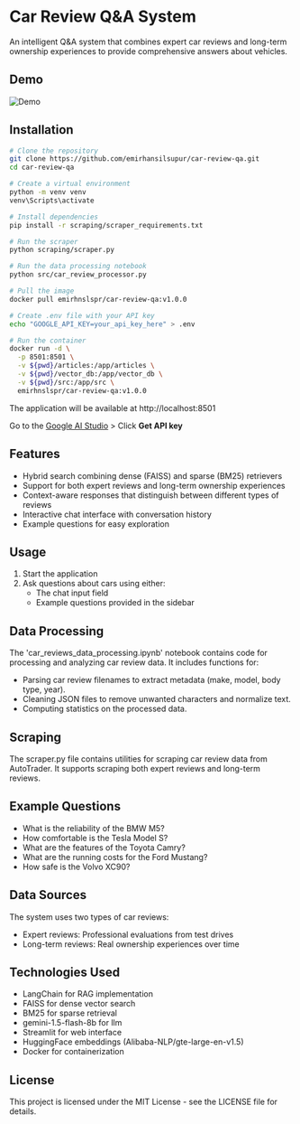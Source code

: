 # Car Review Q&A System

An intelligent Q&A system that combines expert car reviews and long-term ownership experiences to provide comprehensive answers about vehicles.

## Demo
![Demo](./assets/car-review-gif.gif)

## Installation

```bash
# Clone the repository
git clone https://github.com/emirhansilsupur/car-review-qa.git
cd car-review-qa

# Create a virtual environment
python -m venv venv
venv\Scripts\activate

# Install dependencies
pip install -r scraping/scraper_requirements.txt

# Run the scraper
python scraping/scraper.py

# Run the data processing notebook
python src/car_review_processor.py

# Pull the image
docker pull emirhnslspr/car-review-qa:v1.0.0

# Create .env file with your API key
echo "GOOGLE_API_KEY=your_api_key_here" > .env

# Run the container
docker run -d \
  -p 8501:8501 \
  -v ${pwd}/articles:/app/articles \
  -v ${pwd}/vector_db:/app/vector_db \
  -v ${pwd}/src:/app/src \
  emirhnslspr/car-review-qa:v1.0.0
```
The application will be available at http://localhost:8501

Go to the [Google AI Studio](https://aistudio.google.com/apikey?hl=tr&_gl=1*e6ens6*_ga*MTI5MjA2Mzk4Ny4xNzM2NjE2MzU1*_ga_P1DBVKWT6V*MTczNjYxNjM1NC4xLjEuMTczNjYxNjU3My42MC4wLjE1MDA4NzAzNDU.) > Click **Get API key**

## Features

- Hybrid search combining dense (FAISS) and sparse (BM25) retrievers
- Support for both expert reviews and long-term ownership experiences
- Context-aware responses that distinguish between different types of reviews
- Interactive chat interface with conversation history
- Example questions for easy exploration

## Usage

1. Start the application
2. Ask questions about cars using either:
   - The chat input field
   - Example questions provided in the sidebar


## Data Processing
The 'car_reviews_data_processing.ipynb' notebook contains code for processing and analyzing car review data. It includes functions for:

- Parsing car review filenames to extract metadata (make, model, body type, year).
- Cleaning JSON files to remove unwanted characters and normalize text.
- Computing statistics on the processed data.

## Scraping
The scraper.py file contains utilities for scraping car review data from AutoTrader. It supports scraping both expert reviews and long-term reviews.

## Example Questions

- What is the reliability of the BMW M5?
- How comfortable is the Tesla Model S?
- What are the features of the Toyota Camry?
- What are the running costs for the Ford Mustang?
- How safe is the Volvo XC90?

## Data Sources

The system uses two types of car reviews:
- Expert reviews: Professional evaluations from test drives
- Long-term reviews: Real ownership experiences over time

## Technologies Used

- LangChain for RAG implementation
- FAISS for dense vector search
- BM25 for sparse retrieval
- gemini-1.5-flash-8b for llm
- Streamlit for web interface
- HuggingFace embeddings (Alibaba-NLP/gte-large-en-v1.5)
- Docker for containerization

## License

This project is licensed under the MIT License - see the LICENSE file for details.
